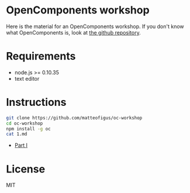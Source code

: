 OpenComponents workshop
=======================

Here is the material for an OpenComponents workshop. If you don't know what OpenComponents is, look at [the github repository](https://github.com/opentable/oc).

# Requirements

* node.js >= 0.10.35
* text editor

# Instructions

```sh
git clone https://github.com/matteofigus/oc-workshop
cd oc-workshop
npm install -g oc
cat 1.md
```

* [Part I](1.md)

# License
MIT